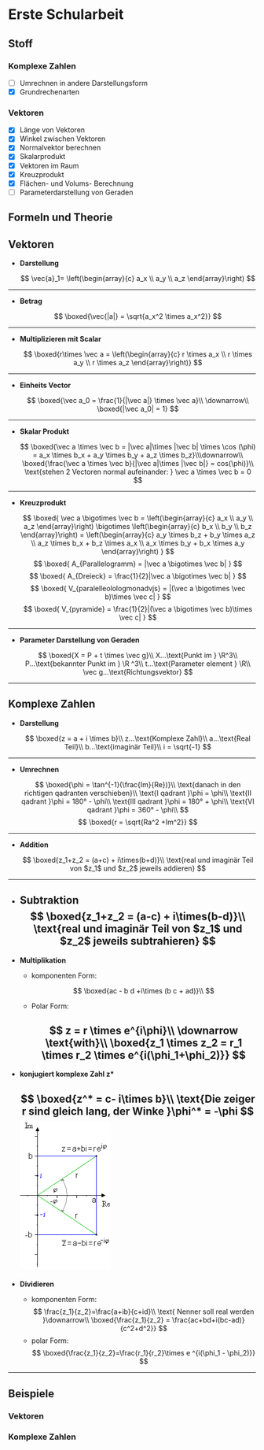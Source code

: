 # Erste Schularbeit

## **Stoff**

### **Komplexe Zahlen**

- [ ] Umrechnen in andere Darstellungsform
- [x] Grundrechenarten

### **Vektoren**
  
- [x] Länge von Vektoren
- [x] Winkel zwischen Vektoren
- [x] Normalvektor berechnen
- [x] Skalarprodukt
- [x] Vektoren im Raum
- [x] Kreuzprodukt
- [x] Flächen- und Volums- Berechnung
- [ ] Parameterdarstellung von Geraden

## **Formeln und Theorie**

## **Vektoren**
- **Darstellung**

    $$
    \vec{a}_1= \left(\begin{array}{c} a_x \\ a_y \\ a_z \end{array}\right)
    $$

---
- **Betrag**
  
    $$
    \boxed{\vec{|a|} = \sqrt{a_x^2 \times a_x^2}}
    $$

---
- **Multiplizieren mit Scalar**

    $$
    \boxed{r\times \vec a = \left(\begin{array}{c} r \times a_x \\ r \times a_y \\ r \times a_z \end{array}\right)}
    $$
---
- **Einheits Vector**

    $$
    \boxed{\vec a_0 = \frac{1}{|\vec a|} \times \vec a}\\
    \downarrow\\
    \boxed{|\vec a_0| = 1}
    $$
---
- **Skalar Produkt**

    $$
    \boxed{\vec a \times \vec b = |\vec a|\times |\vec b| \times  \cos (\phi) = a_x \times b_x + a_y \times b_y + a_z \times b_z}\\\downarrow\\ \boxed{\frac{\vec a \times \vec b}{|\vec a|\times |\vec b|} = cos(\phi)}\\
    \text{stehen 2 Vectoren normal aufeinander: } \vec a \times \vec b = 0
    $$
---
- **Kreuzprodukt**

    $$
    \boxed{
    \vec a \bigotimes \vec b = \left(\begin{array}{c} a_x \\ a_y \\ a_z \end{array}\right) \bigotimes \left(\begin{array}{c} b_x \\ b_y \\ b_z \end{array}\right) = \left(\begin{array}{c} a_y \times b_z + b_y \times a_z \\  a_z \times b_x + b_z \times a_x \\  a_x \times b_y + b_x \times a_y \end{array}\right)
    }
    $$
    $$
    \boxed{
    A_{Parallelogramm} = |\vec a \bigotimes \vec b|
    }
    $$
    $$
    \boxed{
    A_{Dreieck} = \frac{1}{2}|\vec a \bigotimes \vec b|
    }
    $$
    $$
    \boxed{
    V_{paralelleolologmonadvjs} = |(\vec a \bigotimes \vec b)\times \vec c|
    }
    $$
    $$
    \boxed{
    V_{pyramide} = \frac{1}{2}|(\vec a \bigotimes \vec b)\times \vec c|
    }
    $$
---

- **Parameter Darstellung von Geraden**

    $$
    \boxed{X = P + t \times \vec g}\\
    X...\text{Punkt im } \R^3\\
    P...\text{bekannter Punkt im } \R ^3\\
    t...\text{Parameter element } \R\\
    \vec g...\text{Richtungsvektor}
    $$

---
## **Komplexe Zahlen**

- **Darstellung**
  
    $$
    \boxed{z = a + i \times b}\\
    z...\text{Komplexe Zahl}\\
    a...\text{Real Teil}\\
    b...\text{imaginär Teil}\\
    i = \sqrt{-1}
    $$
---

- **Umrechnen**

    $$
    \boxed{\phi = \tan^{-1}(\frac{Im}{Re})}\\
    \text{danach in den richtigen qadranten verschieben}\\
    \text{I qadrant }\phi = \phi\\
    \text{II qadrant }\phi = 180° - \phi\\
    \text{III qadrant }\phi = 180° + \phi\\
    \text{VI qadrant }\phi = 360° - \phi\\
    $$
    $$
    \boxed{r = \sqrt{Ra^2 +Im^2}}
    $$

---
- **Addition**

    $$
    \boxed{z_1+z_2 = (a+c) + i\times(b+d)}\\
    \text{real und imaginär Teil von $z_1$ und $z_2$ jeweils addieren}
    $$
---
- **Subtraktion**
    $$
    \boxed{z_1+z_2 = (a-c) + i\times(b-d)}\\
    \text{real und imaginär Teil von $z_1$ und $z_2$ jeweils subtrahieren}
    $$
    ---
- **Multiplikation**

  - komponenten Form:
  
    $$
    \boxed{ac - b d +i\times (b c + ad)}\\
    $$
  - Polar Form:
  
    $$
    z = r \times e^{i\phi}\\
    \downarrow \text{with}\\
    \boxed{z_1 \times z_2 = r_1 \times r_2 \times e^{i(\phi_1+\phi_2)}}
    $$
    ---
- **konjugiert komplexe Zahl z\***

    $$
    \boxed{z^* = c- i\times b}\\
    \text{Die zeiger r sind gleich lang, der Winke }\phi^* = -\phi
    $$
    ![img](../img/Gaussebene_Konjugation.png)
    ---
- **Dividieren**

  - komponenten Form:
    $$
    \frac{z_1}{z_2}=\frac{a+ib}{c+id}\\
    \text{ Nenner soll real werden }\downarrow\\
    \boxed{\frac{z_1}{z_2} = \frac{ac+bd+i(bc-ad)}{c^2+d^2}}
    $$
  - polar Form:
    $$
    \boxed{\frac{z_1}{z_2}=\frac{r_1}{r_2}\times e ^{i(\phi_1 - \phi_2)}}
    $$
---
## **Beispiele**

### **Vektoren**

### **Komplexe Zahlen**

